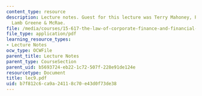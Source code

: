```yaml
---
content_type: resource
description: Lecture notes. Guest for this lecture was Terry Mahoney, Partner, Leboeuf
  Lamb Greene & McRae.
file: /media/courses/15-617-the-law-of-corporate-finance-and-financial-markets-spring-2004/b7f812c6ca9a24118c70e43d0f73de38_lec9.pdf
file_type: application/pdf
learning_resource_types:
- Lecture Notes
ocw_type: OCWFile
parent_title: Lecture Notes
parent_type: CourseSection
parent_uid: b5693724-eb22-1c72-507f-228e91de124e
resourcetype: Document
title: lec9.pdf
uid: b7f812c6-ca9a-2411-8c70-e43d0f73de38
---
```

